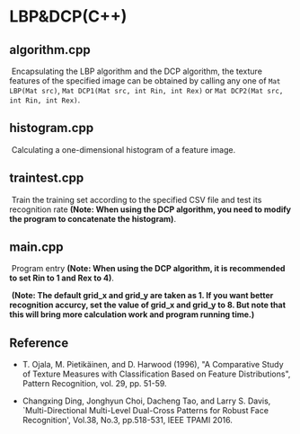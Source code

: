 # LBP&DCP(C++)

## algorithm.cpp

​    Encapsulating the LBP algorithm and the DCP algorithm, the texture features of the specified image can be obtained by calling any one of  `Mat LBP(Mat src)`, `Mat DCP1(Mat src, int Rin, int Rex)` or `Mat DCP2(Mat src, int Rin, int Rex)`.

## histogram.cpp

​    Calculating a one-dimensional histogram of a feature image.

## traintest.cpp

​    Train the training set according to the specified CSV file and test its recognition rate **(Note: When using the DCP algorithm, you need to modify the program to concatenate the histogram)**.

## main.cpp

​    Program entry **(Note: When using the DCP algorithm, it is recommended to set Rin to 1 and Rex to 4)**.

​    **(Note: The default grid_x and grid_y are taken as 1. If you want better recognition accurcy, set the value of grid_x and grid_y to 8. But note that this will bring more calculation work and program running time.)**

## Reference

* T. Ojala, M. Pietikäinen, and D. Harwood (1996), "A Comparative Study of Texture Measures with Classification Based on Feature Distributions", Pattern Recognition, vol. 29, pp. 51-59.

* Changxing Ding, Jonghyun Choi, Dacheng Tao, and Larry S. Davis, `Multi-Directional Multi-Level Dual-Cross Patterns for Robust Face Recognition', Vol.38, No.3, pp.518-531, IEEE TPAMI 2016.